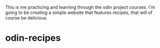This is me practicing and learning through the odin project courses. I'm going to be creating a simple website that features recipes, that will of course be delicious.
# odin-recipes